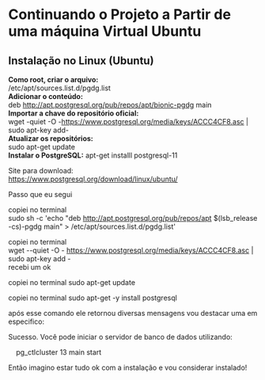 # Continuando o Projeto a Partir de uma máquina Virtual Ubuntu

## Instalação no Linux (Ubuntu)

**Como root, criar o arquivo:** </br>
/etc/apt/sources.list.d/pgdg.list </br>
**Adicionar o conteúdo:** </br>
deb http://apt.postgresql.org/pub/repos/apt/bionic-pgdg main </br>
**Importar a chave do repositório oficial:** </br>
wget -quiet -O -https://www.postgresql.org/media/keys/ACCC4CF8.asc | sudo apt-key add- </br>
**Atualizar os repositórios:** </br>
sudo apt-get update </br>
**Instalar o PostgreSQL:**
apt-get installl postgresql-11

Site para download: </br>
https://www.postgresql.org/download/linux/ubuntu/

Passo que eu segui 

copiei no terminal </br>
sudo sh -c 'echo "deb http://apt.postgresql.org/pub/repos/apt $(lsb_release -cs)-pgdg main" > /etc/apt/sources.list.d/pgdg.list'

copiei no terminal </br>
wget --quiet -O - https://www.postgresql.org/media/keys/ACCC4CF8.asc | sudo apt-key add - </br>
recebi um ok 

copiei no terminal
sudo apt-get update

copiei no terminal
sudo apt-get -y install postgresql

após esse comando ele retornou diversas mensagens vou destacar uma em especifico: </br>

Sucesso. Você pode iniciar o servidor de banco de dados utilizando: 

&nbsp;&nbsp;&nbsp;&nbsp;pg_ctlcluster 13 main start

Então imagino estar tudo ok com a instalação e vou considerar instalado!
